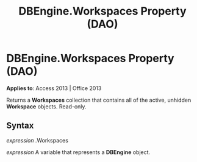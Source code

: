 ﻿---
title: DBEngine.Workspaces Property (DAO)
TOCTitle: Workspaces Property
ms:assetid: 7b4b2a61-b61a-c442-3000-d2fb1419bfd5
ms:mtpsurl: https://msdn.microsoft.com/en-us/library/Ff196194(v=office.15)
ms:contentKeyID: 48545810
ms.date: 09/18/2015
mtps_version: v=office.15
f1_keywords:
- dao360.chm1053035
f1_categories:
- Office.Version=v15
---

# DBEngine.Workspaces Property (DAO)


**Applies to**: Access 2013 | Office 2013

Returns a **Workspaces** collection that contains all of the active, unhidden **Workspace** objects. Read-only.

## Syntax

*expression* .Workspaces

*expression* A variable that represents a **DBEngine** object.

